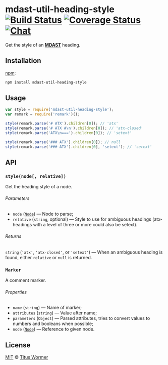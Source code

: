 # mdast-util-heading-style [![Build Status][build-badge]][build-status] [![Coverage Status][coverage-badge]][coverage-status] [![Chat][chat-badge]][chat]

Get the style of an [**MDAST**][mdast] heading.

## Installation

[npm][]:

```bash
npm install mdast-util-heading-style
```

## Usage

```js
var style = require('mdast-util-heading-style');
var remark = require('remark')();

style(remark.parse('# ATX').children[0]); // 'atx'
style(remark.parse('# ATX #\n').children[0]); // 'atx-closed'
style(remark.parse('ATX\n===').children[0]); // 'setext'

style(remark.parse('### ATX').children[0]); // null
style(remark.parse('### ATX').children[0], 'setext'); // 'setext'
```

## API

### `style(node[, relative])`

Get the heading style of a node.

###### Parameters

*   `node` ([`Node`][node]) — Node to parse;
*   `relative` (`string`, optional) — Style to use for ambiguous headings
    (atx-headings with a level of three or more could also be setext).

###### Returns

`string` (`'atx'`, `'atx-closed'`, or `'setext'`) — When an ambiguous
heading is found, either `relative` or `null` is returned.

### `Marker`

A comment marker.

###### Properties

*   `name` (`string`) — Name of marker;
*   `attributes` (`string`) — Value after name;
*   `parameters` (`Object`) — Parsed attributes, tries to convert
    values to numbers and booleans when possible;
*   `node` ([`Node`][node]) — Reference to given node.

## License

[MIT][license] © [Titus Wormer][author]

<!-- Definitions -->

[build-badge]: https://img.shields.io/travis/wooorm/mdast-util-heading-style.svg

[build-status]: https://travis-ci.org/wooorm/mdast-util-heading-style

[coverage-badge]: https://img.shields.io/codecov/c/github/wooorm/mdast-util-heading-style.svg

[coverage-status]: https://codecov.io/github/wooorm/mdast-util-heading-style

[chat-badge]: https://img.shields.io/gitter/room/wooorm/remark.svg

[chat]: https://gitter.im/wooorm/remark

[license]: LICENSE

[author]: http://wooorm.com

[npm]: https://docs.npmjs.com/cli/install

[mdast]: https://github.com/wooorm/mdast

[node]: https://github.com/wooorm/mdast#node
